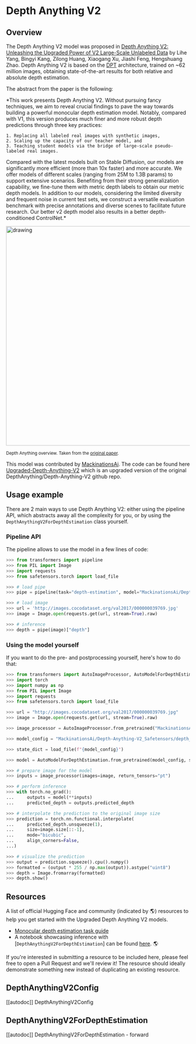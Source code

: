<!--Copyright 2024 The HuggingFace Team. All rights reserved.

Licensed under the Apache License, Version 2.0 (the "License"); you may not use this file except in compliance with
the License. You may obtain a copy of the License at

http://www.apache.org/licenses/LICENSE-2.0

Unless required by applicable law or agreed to in writing, software distributed under the License is distributed on
an "AS IS" BASIS, WITHOUT WARRANTIES OR CONDITIONS OF ANY KIND, either express or implied. See the License for the
specific language governing permissions and limitations under the License.

Depth-Anything-V2-Small model is under the Apache-2.0 license.
Depth-Anything-V2-Base/Large/Giant models are under the CC-BY-NC-4.0 license.

⚠️ Note that this file is in Markdown but contain specific syntax for our doc-builder (similar to MDX) that may not be
rendered properly in your Markdown viewer.

-->

# Depth Anything V2

## Overview

The Depth Anything V2 model was proposed in [Depth Anything V2: Unleashing the Upgraded Power of V2 Large-Scale Unlabeled Data](https://arxiv.org/abs/2406.09414) by Lihe Yang, Bingyi Kang, Zilong Huang, Xiaogang Xu, Jiashi Feng, Hengshuang Zhao. Depth Anything V2 is based on the [DPT](https://arxiv.org/abs/2103.13413) architecture, trained on ~62 million images, obtaining state-of-the-art results for both relative and absolute depth estimation.

The abstract from the paper is the following:

*This work presents Depth Anything V2. Without pursuing fancy techniques, we aim to reveal crucial findings to pave the way towards building a powerful monocular depth estimation model. Notably, compared with V1, this version produces much finer and more robust depth predictions through three key practices: 

    1. Replacing all labeled real images with synthetic images, 
    2. Scaling up the capacity of our teacher model, and 
    3. Teaching student models via the bridge of large-scale pseudo-labeled real images. 

Compared with the latest models built on Stable Diffusion, our models are significantly more efficient (more than 10x faster) and more accurate. We offer models of different scales (ranging from 25M to 1.3B params) to support extensive scenarios. Benefiting from their strong generalization capability, we fine-tune them with metric depth labels to obtain our metric depth models. In addition to our models, considering the limited diversity and frequent noise in current test sets, we construct a versatile evaluation benchmark with precise annotations and diverse scenes to facilitate future research. Our better v2 depth model also results in a better depth-conditioned ControlNet.*

<img src="https://huggingface.co/datasets/huggingface/documentation-images/resolve/main/transformers/model_doc/depth_anything_overview.jpg"
alt="drawing" width="600"/>

<small> Depth Anything overview. Taken from the <a href="https://arxiv.org/abs/2406.09414">original paper</a>.</small>

This model was contributed by [MackinationsAi](https://huggingface.co/MackinationsAi).
The code can be found here [Upgraded-Depth-Anything-V2](https://github.com/MackinationsAi/Upgraded-Depth-Anything-V2) which is an upgraded version of the original DepthAnything/Depth-Anything-V2 github repo.

## Usage example

There are 2 main ways to use Depth Anything V2: either using the pipeline API, which abstracts away all the complexity for you, or by using the `DepthAnythingV2ForDepthEstimation` class yourself.

### Pipeline API

The pipeline allows to use the model in a few lines of code:

```python
>>> from transformers import pipeline
>>> from PIL import Image
>>> import requests
>>> from safetensors.torch import load_file

>>> # load pipe
>>> pipe = pipeline(task="depth-estimation", model="MackinationsAi/Depth-Anything-V2_Safetensors/depth_anything_v2_vits.safetensors")

>>> # load image
>>> url = 'http://images.cocodataset.org/val2017/000000039769.jpg'
>>> image = Image.open(requests.get(url, stream=True).raw)

>>> # inference
>>> depth = pipe(image)["depth"]
```

### Using the model yourself

If you want to do the pre- and postprocessing yourself, here's how to do that:

```python
>>> from transformers import AutoImageProcessor, AutoModelForDepthEstimation
>>> import torch
>>> import numpy as np
>>> from PIL import Image
>>> import requests
>>> from safetensors.torch import load_file

>>> url = "http://images.cocodataset.org/val2017/000000039769.jpg"
>>> image = Image.open(requests.get(url, stream=True).raw)

>>> image_processor = AutoImageProcessor.from_pretrained("MackinationsAi/Depth-Anything-V2_Safetensors/depth_anything_v2_vits.safetensors")

>>> model_config = "MackinationsAi/Depth-Anything-V2_Safetensors/depth_anything_v2_vits.safetensors"

>>> state_dict = load_file(f"{model_config}")

>>> model = AutoModelForDepthEstimation.from_pretrained(model_config, state_dict=state_dict)

>>> # prepare image for the model
>>> inputs = image_processor(images=image, return_tensors="pt")

>>> # perform inference
>>> with torch.no_grad():
...     outputs = model(**inputs)
...     predicted_depth = outputs.predicted_depth

>>> # interpolate the prediction to the original image size
>>> prediction = torch.nn.functional.interpolate(
...     predicted_depth.unsqueeze(1),
...     size=image.size[::-1],
...     mode="bicubic",
...     align_corners=False,
...)

>>> # visualize the prediction
>>> output = prediction.squeeze().cpu().numpy()
>>> formatted = (output * 255 / np.max(output)).astype("uint8")
>>> depth = Image.fromarray(formatted)
>>> depth.show()
```

## Resources

A list of official Hugging Face and community (indicated by 🌎) resources to help you get started with the Upgraded Depth Anything V2 models.

- [Monocular depth estimation task guide](../tasks/depth_estimation)
- A notebook showcasing inference with [`DepthAnythingV2ForDepthEstimation`] can be found [here](https://github.com/NielsRogge/Transformers-Tutorials/blob/master/Depth%20Anything/Predicting_depth_in_an_image_with_Depth_Anything.ipynb). 🌎

If you're interested in submitting a resource to be included here, please feel free to open a Pull Request and we'll review it! The resource should ideally demonstrate something new instead of duplicating an existing resource.

## DepthAnythingV2Config

[[autodoc]] DepthAnythingV2Config

## DepthAnythingV2ForDepthEstimation

[[autodoc]] DepthAnythingV2ForDepthEstimation
    - forward